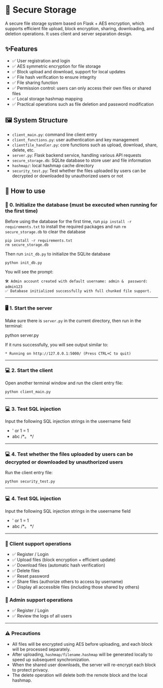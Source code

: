 # 🔐 Secure Storage
A secure file storage system based on Flask + AES encryption, which supports efficient file upload, block encryption, sharing, downloading, and deletion operations. It uses client and server separation design.

## ✨Features
- ✅ User registration and login
- ✅ AES symmetric encryption for file storage
- ✅ Block upload and download, support for local updates
- ✅ File hash verification to ensure integrity
- ✅ File sharing function
- ✅ Permission control: users can only access their own files or shared files
- ✅ Local storage hashmap mapping
- ✅ Practical operations such as file deletion and password modification

## 🖼️ System Structure
- `client_main.py`: command line client entry
- `client_functions.py`: user authentication and key management
- `clientfile_handler.py`: core functions such as upload, download, share, delete, etc.
- `server.py`: Flask backend service, handling various API requests
- `secure_storage.db`: SQLite database to store user and file information
- `hashmap/`: local hashmap cache directory
- `security_test.py`: Test whether the files uploaded by users can be decrypted or downloaded by unauthorized users or not

## 🚀 How to use

### 🧱 0. Initialize the database (must be executed when running for the first time)
Before using the database for the first time, run `pip install -r requirements.txt` to install the required packages and run `rm secure_storage.db` to clear the database

    pip install -r requirements.txt
    rm secure_storage.db


Then run `init_db.py` to initialize the SQLite database

    python init_db.py

You will see the prompt:

    🛠 Admin account created with default username: admin &  password: admin123
    ✅ Database initialized successfully with full chunked file support.

---

### 🖥 1. Start the server
Make sure there is `server.py` in the current directory, then run in the terminal:

python server.py

If it runs successfully, you will see output similar to:

    * Running on http://127.0.0.1:5000/ (Press CTRL+C to quit)

---

### 💻 2. Start the client
Open another terminal window and run the client entry file:

    python client_main.py

---

### 💻 3. Test SQL injection
Input the following SQL injection strings in the useername field
- ' or 1 = 1
- abc /*。 */

---

### 💻 4. Test whether the files uploaded by users can be decrypted or downloaded by unauthorized users
Run the client entry file:

    python security_test.py

---

### 💻 4. Test SQL injection
Input the following SQL injection strings in the useername field
- ' or 1 = 1
- abc /*。 */

---

### 📂 Client support operations
- ✅ Register / Login
- ✅ Upload files (block encryption + efficient update)
- ✅ Download files (automatic hash verification)
- ✅ Delete files
- ✅ Reset password
- ✅ Share files (authorize others to access by username)
- ✅ Display all accessible files (including those shared by others)


### 📂 Admin support operations
- ✅ Register / Login
- ✅ Review the logs of all users

---

### ⚠️ Precautions
- All files will be encrypted using AES before uploading, and each block will be processed separately.
- After uploading, `hashmap/filename.hashmap` will be generated locally to speed up subsequent synchronization.
- When the shared user downloads, the server will re-encrypt each block to protect privacy.
- The delete operation will delete both the remote block and the local hashmap.

